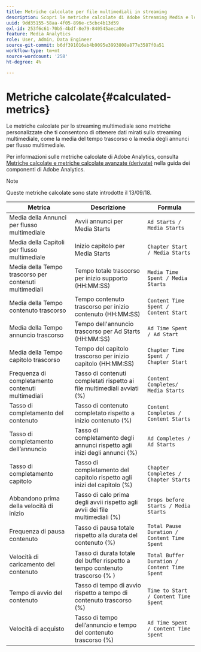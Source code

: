 ```yaml
---
title: Metriche calcolate per file multimediali in streaming
description: Scopri le metriche calcolate di Adobe Streaming Media e le formule metriche.
uuid: 9dd35155-58aa-4f05-896e-c5cbc4b13d59
exl-id: 253f6c61-70b5-4bdf-8e79-840545aeca0e
feature: Media Analytics
role: User, Admin, Data Engineer
source-git-commit: b6df391016ab4b9095e3993808a877e3587f0a51
workflow-type: tm+mt
source-wordcount: '258'
ht-degree: 4%

---
```


# Metriche calcolate{#calculated-metrics}

Le metriche calcolate per lo streaming multimediale sono metriche personalizzate che ti consentono di ottenere dati mirati sullo streaming multimediale, come la media del tempo trascorso o la media degli annunci per flusso multimediale.

Per informazioni sulle metriche calcolate di Adobe Analytics, consulta [Metriche calcolate e metriche calcolate avanzate (derivate)](https://experienceleague.adobe.com/docs/analytics/components/calculated-metrics/cm-overview.html?lang=en) nella guida dei componenti di Adobe Analytics.

>[!NOTE]
>
>Queste metriche calcolate sono state introdotte il 13/09/18.

| Metrica | Descrizione | Formula |
|---|---|---|
| Media della Annunci per flusso multimediale | Avvii annunci per Media Starts | `Ad Starts / Media Starts` |
| Media della Capitoli per flusso multimediale | Inizio capitolo per Media Starts | `Chapter Start / Media Starts` |
| Media della Tempo trascorso per contenuti multimediali | Tempo totale trascorso per inizio supporto (HH:MM:SS) | `Media Time Spent / Media Starts` |
| Media della Tempo contenuto trascorso | Tempo contenuto trascorso per inizio contenuto (HH:MM:SS) | `Content Time Spent / Content Start` |
| Media della Tempo annuncio trascorso | Tempo dell&#39;annuncio trascorso per Ad Starts (HH:MM:SS) | `Ad Time Spent / Ad Start` |
| Media della Tempo capitolo trascorso | Tempo del capitolo trascorso per inizio capitolo (HH:MM:SS) | `Chapter Time Spent / Chapter Start` |
| Frequenza di completamento contenuti multimediali | Tasso di contenuti completati rispetto ai file multimediali avviati (%) | `Content Completes/ Media Starts` |
| Tasso di completamento del contenuto | Tasso di contenuto completato rispetto a inizio contenuto (%) | `Content Completes / Content Starts` |
| Tasso di completamento dell’annuncio | Tasso di completamento degli annunci rispetto agli inizi degli annunci (%) | `Ad Completes / Ad Starts` |
| Tasso di completamento capitolo | Tasso di completamento del capitolo rispetto agli inizi del capitolo (%) | `Chapter Completes / Chapter Starts` |
| Abbandono prima della velocità di inizio | Tasso di calo prima degli avvii rispetto agli avvii dei file multimediali (%) | `Drops before Starts / Media Starts` |
| Frequenza di pausa contenuto | Tasso di pausa totale rispetto alla durata del contenuto (%) | `Total Pause Duration / Content Time Spent` |
| Velocità di caricamento del contenuto | Tasso di durata totale del buffer rispetto a tempo contenuto trascorso (% ) | `Total Buffer Duration / Content Time Spent` |
| Tempo di avvio del contenuto | Tasso di tempo di avvio rispetto a tempo di contenuto trascorso (%) | `Time to Start / Content Time Spent` |
| Velocità di acquisto | Tasso di tempo dell’annuncio e tempo del contenuto trascorso (%) | `Ad Time Spent / Content Time Spent` |
